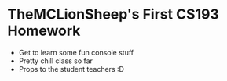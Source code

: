 # TheMCLionSheep's First CS193 Homework

 - Get to learn some fun console stuff
 - Pretty chill class so far
 - Props to the student teachers :D
